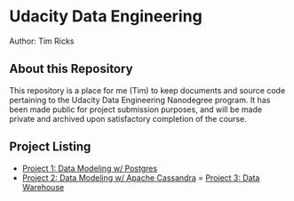 # Udacity Data Engineering

Author: Tim Ricks

## About this Repository

This repository is a place for me (Tim) to keep documents and source code pertaining to the Udacity Data Engineering Nanodegree program. It has been made public for project submission purposes, and will be made private and archived upon satisfactory completion of the course.

## Project Listing

- [Project 1: Data Modeling w/ Postgres](01-dm-pg/submission/)
- [Project 2: Data Modeling w/ Apache Cassandra](02-dm-cass/submission/)
= [Project 3: Data Warehouse](03-dwh/submission/)